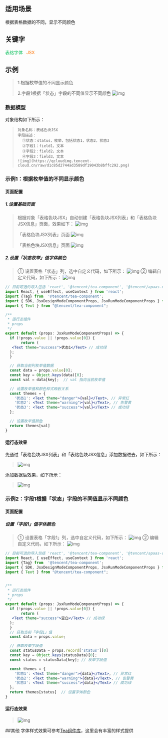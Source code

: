 ## 适用场景

根据表格数据的不同，显示不同颜色

## 关键字

<font color ="#0abf5b">表格字体&nbsp;&nbsp;</font>
<font color ="#ff7200">JSX&nbsp;&nbsp;</font>

## 示例

>1.根据枚举值的不同显示颜色
>
>2.字段1根据「状态」字段的不同值显示不同颜色
>![img](https://qcloudimg.tencent-cloud.cn/raw/0ff451ac5244cf253d6a323b9472bfb0.png)

### 数据模型

对象结构如下所示：

>     对象名称：表格色块JSX
>     字段描述：
>       ①状态：status，枚举，包括状态1，状态2，状态3
>       ②字段1：field1，文本
>       ③字段2：field2，文本
>       ④字段3：field3，文本
>     ![img](https://qcloudimg.tencent-cloud.cn/raw/d1c85d2744ad3589df19043b8bffc292.png)

### 示例1：根据枚举值的不同显示颜色

#### 页面配置

##### 1.设置基础页面

> 根据对象「表格色块JSX」自动创建「表格色块JSX列表」和「表格色块JSX信息」页面，效果如下：
> ![img](https://qcloudimg.tencent-cloud.cn/raw/72eaf3a568602b4c594ef3c7f1cb535b.png)
>
> 「表格色块JSX列表」页面
> ![img](https://qcloudimg.tencent-cloud.cn/raw/ce17253c52ab13ed19e6e79d18a98e47.png)
>
> 「表格色块JSX信息」页面
> ![img](https://qcloudimg.tencent-cloud.cn/raw/936aad1d397073ba8d148d9c8baf83da.png)

##### 2.设置「状态枚举」值字体颜色

> ① 设置表格「状态」列，选中自定义代码，如下所示：
> ![img](https://qcloudimg.tencent-cloud.cn/raw/86a2d7b3f139548ac4a730fed8eceaf8.png)
> ② 编辑自定义代码，如下所示：
> ![img](https://qcloudimg.tencent-cloud.cn/raw/8439731530127fa6f2f6cc00bee94c48.png)

``` jsx
// 目前可选的导入包括 'react', '@tencent/tea-component', '@tencent/apaas-component-sdk'
import React, { useEffect, useContext } from 'react';
import {Tag} from  '@tencent/tea-component';
import { SDK, JsxDesignModeComponentProps, JsxRunModeComponentProps } from '@tencent/apaas-component-sdk';
import { Text } from "@tencent/tea-component";

/**
 * 运行态组件
 * props
 */
export default (props: JsxRunModeComponentProps) => {
  if (!props.value || !props.value[0]) {
       return (
   <Text theme="success">状态1</Text> // 成功绿
  );
  }

  // 获取当前列枚举值数据
  const data = props.value[0];
  const key = Object.keys(data)[0];
  const val = data[key];  // val 指向当前枚举值

  // 设置枚举值和颜色样式映射关系
  const themes = {
    '状态1': <Text theme="danger">{val}</Text>, // 异常红
    '状态2': <Text theme="warning">{val}</Text>, // 告警黄
    '状态3': <Text theme="success">{val}</Text> // 成功绿
  };

  // 设置枚举值颜色
  return themes[val]
}
```

#### 运行态效果

先通过「表格色块JSX列表」和「表格色块JSX信息」添加数据进去，如下所示：

>![img](https://qcloudimg.tencent-cloud.cn/raw/4d339e4072372a5a6d97ce1b4405e07c.png)

添加数据后效果，如下所示：

>![img](https://qcloudimg.tencent-cloud.cn/raw/2f7240afed05c157368b04ef32b26953.png)

### 示例2：字段1根据「状态」字段的不同值显示不同颜色

#### 页面配置

##### 设置「字段1」值字体颜色

> ① 设置表格「字段1」列，选中自定义代码，如下所示：
> ![img](https://qcloudimg.tencent-cloud.cn/raw/852eb97c3afedf9d6951b8beefbc835d.png)
> ② 编辑自定义代码，如下所示：
> ![img](https://qcloudimg.tencent-cloud.cn/raw/b4383c6183a86c9b9eb5037559430cfa.png)

``` jsx
// 目前可选的导入包括 'react', '@tencent/tea-component', '@tencent/apaas-component-sdk'
import React, { useEffect, useContext } from 'react';
import {Tag} from  '@tencent/tea-component';
import { SDK, JsxDesignModeComponentProps, JsxRunModeComponentProps } from '@tencent/apaas-component-sdk';
import { Text } from "@tencent/tea-component";


/**
 * 运行态组件
 * props
 */
export default (props: JsxRunModeComponentProps) => {
  if (!props.value || !props.value[0]) {
       return (
   <Text theme="success">空白</Text> // 成功绿
  );
  }
  // 获取当前「字段1」值
  const data = props.value;

  // 获取枚举字段值
  const statusData = props.record['status'][0]
  const key = Object.keys(statusData)[0];
  const status = statusData[key]; // 枚举字段值

  const themes = {
    '状态1': <Text theme="danger">{data}</Text>, // 异常红
    '状态2': <Text theme="warning">{data}</Text>, // 告警黄
    '状态3': <Text theme="success">{data}</Text> // 成功绿
  };
  return themes[status]  // 设置字体颜色
}
```

#### 运行态效果

>![img](https://qcloudimg.tencent-cloud.cn/raw/ac5c8d6729e218d93991f763a021e509.png)

##其他
字体样式效果可参考[Tea组件库](http://tea.tencent.com/component/text)，这里会有丰富的样式提供